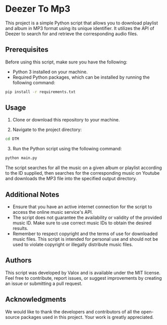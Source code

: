 # Deezer To Mp3

This project is a simple Python script that allows you to download playlist and album in MP3 format using its unique identifier. It utilizes the API of Deezer to search for and retrieve the corresponding audio files.

## Prerequisites

Before using this script, make sure you have the following:

- Python 3 installed on your machine.
- Required Python packages, which can be installed by running the following command:

```bash
pip install -r requirements.txt
```

## Usage

1. Clone or download this repository to your machine.

2. Navigate to the project directory:

```bash
cd DTM
```

3. Run the Python script using the following command:

```bash
python main.py
```

The script searches for all the music on a given album or playlist according to the ID supplied, then searches for the corresponding music on Youtube and downloads the MP3 file into the specified output directory.

## Additional Notes

- Ensure that you have an active internet connection for the script to access the online music service's API.
- The script does not guarantee the availability or validity of the provided music ID. Make sure to use correct music IDs to obtain the desired results.
- Remember to respect copyright and the terms of use for downloaded music files. This script is intended for personal use and should not be used to violate copyright or illegally distribute music files.

## Authors

This script was developed by Valox and is available under the MIT license. Feel free to contribute, report issues, or suggest improvements by creating an issue or submitting a pull request.

## Acknowledgments

We would like to thank the developers and contributors of all the open-source packages used in this project. Your work is greatly appreciated.
